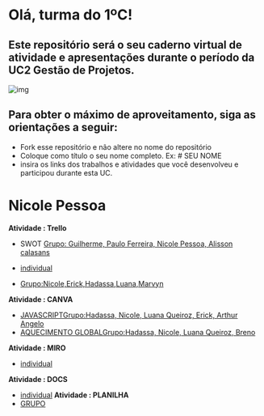 # Olá, turma do 1ºC! 
## Este repositório será o seu caderno virtual de atividade e apresentações durante o período da UC2 Gestão de Projetos. 

![img](https://blog.acelerato.com/wp-content/uploads/2020/08/5-beneficios-da-gesta%CC%83o-de-projetos-para-a-sua-empresa-1200x640.png)

## Para obter o máximo de aproveitamento, siga as orientações a seguir:

- Fork esse repositório e não altere no nome do repositório
- Coloque como título o seu nome completo. Ex: # SEU NOME
- insira os links dos trabalhos e atividades que você desenvolveu e participou durante esta UC.

# Nicole Pessoa

**Atividade : Trello**
- SWOT [Grupo: Guilherme, Paulo Ferreira, Nicole Pessoa, Alisson calasans](https://trello.com/invite/b/8zA4Q3nY/ATTI9affd8df9d49dc14dd3f664f92476a22431BA08B/swot-empresa-de-tecnologia-meta)

- [individual](https://trello.com/invite/b/7QZaasth/ATTI77a450229fc6ec075aff9da570807a01CB66595D/nicole-🎀)

- [Grupo:Nicole,Erick,Hadassa,Luana,Marvyn](https://trello.com/invite/b/FNEcOPRI/ATTId88f3cc42c21ed2651c3ea19a3983c828E15E5B6/trabalho-em-grupo)

  
**Atividade : CANVA**
- [JAVASCRIPTGrupo:Hadassa, Nicole, Luana Queiroz, Erick, Arthur Angelo](https://www.canva.com/design/DAGEjcwsWQw/oLc2Cb0vagBMyZSGDPg4ug/edit)
- [AQUECIMENTO GLOBALGrupo:Hadassa, Nicole, Luana Queiroz, Breno](https://www.canva.com/design/DAGC38ucRMQ/fH-9GaF5vZwT2X9-wlIXVw/edit?utm_content=DAGC38ucRMQ&utm_campaign=designshare&utm_medium=link2&utm_source=sharebutton)

**Atividade : MIRO**
- [individual](https://miro.com/welcomeonboard/UVB5UW10b0JqSHFYVlFac1JzS0x1bkdMd3VncG5DZFVncTZoRmVWczhyaTcwa1k5bVNmN3JrdzV6bTdETFhDZXwzNDU4NzY0NTg4OTkzMzA1NDkwfDI=?share_link_id=162664890691)

**Atividade : DOCS**
  - [individual](https://docs.google.com/document/d/17n63_jjEnDU__7Gaqs0Ma8de32vjT0iiIXD_ZvwbrzY/edit)
**Atividade :  PLANILHA**
 - [GRUPO](https://docs.google.com/spreadsheets/d/1G1VWxcM7JbDCOmMCh7DgREZ6N2opwprjehFwmUOPJ5o/edit?usp=sharing)

